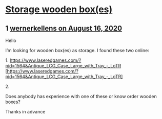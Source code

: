 # [Storage wooden box(es)](https://community.fantasyflightgames.com/topic/310552-storage-wooden-boxes/)

## 1 [wernerkellens on August 16, 2020](https://community.fantasyflightgames.com/topic/310552-storage-wooden-boxes/?do=findComment&comment=3975030)

Hello

I’m looking for wooden box(es) as storage. I found these two online:

1. https://www.laseredgames.com/?pid=1564&Antique_LCG_Case_Large_with_Tray_-_LoTR [https://www.laseredgames.com/?pid=1564&Antique_LCG_Case_Large_with_Tray_-_LoTR]

2. 



Does anybody has experience with one of these or know order wooden boxes?

Thanks in advance

